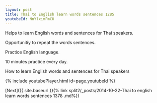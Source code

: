 ```yaml
---
layout: post
title: Thai to English learn words sentences 1285 
youtubeId: NnYlximFmCU
---
```

 
 
Helps to learn English words and sentences for Thai speakers.

Opportunitiy to repeat the words sentences. 

Practice English language. 
 
10 minutes practice every day. 
 
How to learn English words and sentences for Thai speakers 
 
{% include youtubePlayer.html id=page.youtubeId %}
 
 
[Next]({{ site.baseurl }}{% link  split2/_posts/2014-10-22-Thai to english learn words sentences 1378 .md%})
 
